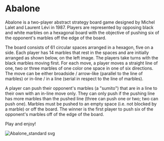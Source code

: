 # Abalone

Abalone is a two-player abstract strategy board game designed by Michel Lalet and Laurent Lévi in 1987. Players are represented by opposing black and white marbles on a hexagonal board with the objective of pushing six of the opponent's marbles off the edge of the board.

The board consists of 61 circular spaces arranged in a hexagon, five on a side. Each player has 14 marbles that rest in the spaces and are initially arranged as shown below, on the left image. The players take turns with the black marbles moving first. For each move, a player moves a straight line of one, two or three marbles of one color one space in one of six directions. The move can be either broadside / arrow-like (parallel to the line of marbles) or in-line / in a line (serial in respect to the line of marbles).

A player can push their opponent's marbles (a "sumito") that are in a line to their own with an in-line move only. They can only push if the pushing line has more marbles than the pushed line (three can push one or two; two can push one). Marbles must be pushed to an empty space (i.e. not blocked by a marble) or off the board. The winner is the first player to push six of the opponent's marbles off of the edge of the board.

Play and enjoy!

![Abalone_standard svg](https://github.com/user-attachments/assets/2ee46932-9b0e-43e8-92c9-7ef2dffc3290)
